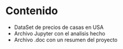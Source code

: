 # Contenido
- DataSet de precios de casas en USA
- Archivo Jupyter con el analisis hecho
- Archivo .doc con un resumen del proyecto
